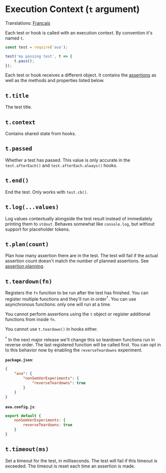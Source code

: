 # Execution Context (`t` argument)

Translations: [Français](https://github.com/avajs/ava-docs/blob/master/fr_FR/docs/02-execution-context.md)

Each test or hook is called with an execution context. By convention it's named `t`.

```js
const test = require('ava');

test('my passing test', t => {
	t.pass();
});
```

Each test or hook receives a different object. It contains the [assertions](./03-assertions.md) as well as the methods and properties listed below.

## `t.title`

The test title.

## `t.context`

Contains shared state from hooks.

## `t.passed`

Whether a test has passed. This value is only accurate in the `test.afterEach()` and `test.afterEach.always()` hooks.

## `t.end()`

End the test. Only works with `test.cb()`.

## `t.log(...values)`

Log values contextually alongside the test result instead of immediately printing them to `stdout`. Behaves somewhat like `console.log`, but without support for placeholder tokens.

## `t.plan(count)`

Plan how many assertion there are in the test. The test will fail if the actual assertion count doesn't match the number of planned assertions. See [assertion planning](./03-assertions.md#assertion-planning).

## `t.teardown(fn)`

Registers the `fn` function to be run after the test has finished. You can register multiple functions and they'll run in order<sup>†</sup>. You can use asynchronous functions: only one will run at a time.

You cannot perform assertions using the `t` object or register additional functions from inside `fn`.

You cannot use `t.teardown()` in hooks either.

<sup>†</sup> In the next major release we'll change this so teardown functions run in reverse order. The last registered function will be called first. You can opt in to this behavior now by enabling the `reverseTeardowns` experiment.

**`package.json`**:

```json
{
	"ava": {
		"nonSemVerExperiments": {
			"reverseTeardowns": true
		}
	}
}
```

**`ava.config.js`**:

```js
export default {
	nonSemVerExperiments: {
		reverseTeardowns: true
	}
}
```

## `t.timeout(ms)`

Set a timeout for the test, in milliseconds. The test will fail if this timeout is exceeded. The timeout is reset each time an assertion is made.
